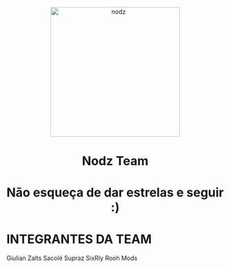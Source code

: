 <div align="center">
<img src="https://telegra.ph/file/91493969bc28216ee50f9.jpg" alt="nodz" width="300" />

</p>
<h1 align="center">Nodz Team</h1>

<h1 align="center">Não esqueça de dar estrelas e seguir :)</h1>

>
>
>
</div>

# INTEGRANTES DA TEAM

Giulian
Zalts
Sacolé
Supraz
SixRly
Rooh Mods
